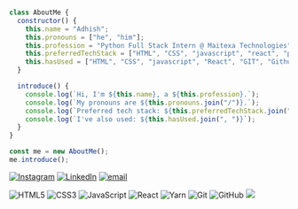 

```javascript

class AboutMe {
  constructor() {
    this.name = "Adhish";
    this.pronouns = ["he", "him"];
    this.profession = "Python Full Stack Intern @ Maitexa Technologies";
    this.preferredTechStack = ["HTML", "CSS", "javascript", "react", "python"];
    this.hasUsed = ["HTML", "CSS", "javascript", "React", "GIT", "Github", "Vercel"];
  }

  introduce() {
    console.log(`Hi, I'm ${this.name}, a ${this.profession}.`);
    console.log(`My pronouns are ${this.pronouns.join("/")}.`);
    console.log(`Preferred tech stack: ${this.preferredTechStack.join(", ")}`);
    console.log(`I've also used: ${this.hasUsed.join(", ")}`);
  }
}

const me = new AboutMe();
me.introduce();

```


[![Instagram](https://img.shields.io/badge/Instagram-%23E4405F.svg?logo=Instagram&logoColor=white)](https://instagram.com/_.adhish._) [![LinkedIn](https://img.shields.io/badge/LinkedIn-%230077B5.svg?logo=linkedin&logoColor=white)](https://linkedin.com/in/adhishullasan) [![email](https://img.shields.io/badge/Email-D14836?logo=gmail&logoColor=white)](mailto:adhishullasan@gmail.com) 


![HTML5](https://img.shields.io/badge/html5-%23E34F26.svg?style=flat&logo=html5&logoColor=white) ![CSS3](https://img.shields.io/badge/css3-%231572B6.svg?style=flat&logo=css3&logoColor=white) ![JavaScript](https://img.shields.io/badge/javascript-%23323330.svg?style=flat&logo=javascript&logoColor=%23F7DF1E) ![React](https://img.shields.io/badge/react-%2320232a.svg?style=flat&logo=react&logoColor=%2361DAFB) ![Yarn](https://img.shields.io/badge/yarn-%232C8EBB.svg?style=flat&logo=yarn&logoColor=white) ![Git](https://img.shields.io/badge/git-%23F05033.svg?style=flat&logo=git&logoColor=white) ![GitHub](https://img.shields.io/badge/github-%23121011.svg?style=flat&logo=github&logoColor=white)
[![](https://visitcount.itsvg.in/api?id=Adhish-Ullasan&icon=3&color=0)](https://visitcount.itsvg.in)

<!-- Proudly created with GPRM ( https://gprm.itsvg.in ) -->




